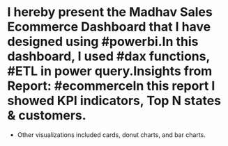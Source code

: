 # I hereby present the Madhav Sales Ecommerce Dashboard that I have designed using #powerbi.In this dashboard, I used #dax functions, #ETL in power query.Insights from Report: #ecommerceIn this report I showed KPI indicators, Top N states & customers.
* Other visualizations included cards, donut charts, and bar charts.
